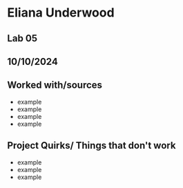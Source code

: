 # Eliana Underwood
## Lab 05
## 10/10/2024
## Worked with/sources 
* example
* example
* example
* example
## Project Quirks/ Things that don't work
* example
* example
* example
